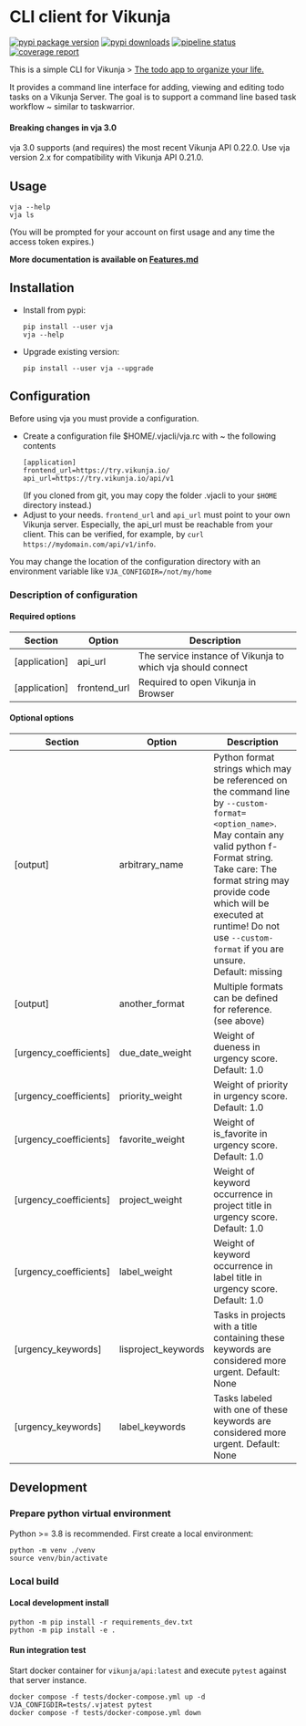 # CLI client for Vikunja

[![pypi package version](https://img.shields.io/pypi/v/vja)](https://pypi.org/project/vja/)
[![pypi downloads](https://img.shields.io/pypi/dw/vja)](https://pypi.org/project/vja/)
[![pipeline status](https://gitlab.com/ce72/vja/badges/main/pipeline.svg)](https://gitlab.com/ce72/vja/-/pipelines)
[![coverage report](https://gitlab.com/ce72/vja/badges/main/coverage.svg)](https://gitlab.com/ce72/vja/commits/main)

This is a simple CLI for Vikunja > [The todo app to organize your life.](https://vikunja.io/)

It provides a command line interface for adding, viewing and editing todo tasks on a Vikunja Server.
The goal is to support a command line based task workflow ~ similar to taskwarrior.

#### Breaking changes in vja 3.0
vja 3.0 supports (and requires) the most recent Vikunja API 0.22.0.
Use vja version 2.x for compatibility with Vikunja API 0.21.0.

## Usage

```shell
vja --help
vja ls
```

(You will be prompted for your account on first usage and any time the access token expires.)

**More documentation is available on [Features.md](https://gitlab.com/ce72/vja/-/blob/main/Features.md)**


## Installation

- Install from pypi:
  ```shell
  pip install --user vja
  vja --help
  ```
- Upgrade existing version:
  ```shell
  pip install --user vja --upgrade
  ```

## Configuration

Before using vja you must provide a configuration.

- Create a configuration file $HOME/.vjacli/vja.rc with ~ the following contents
  ```shell
  [application]
  frontend_url=https://try.vikunja.io/
  api_url=https://try.vikunja.io/api/v1
  ```
  (If you cloned from git, you may copy the folder .vjacli to your `$HOME` directory instead.)
- Adjust to your needs.
  `frontend_url` and `api_url` must point to your own Vikunja server.
  Especially, the api_url must be reachable from your client. This can be verified, for example,
  by `curl https://mydomain.com/api/v1/info`.

You may change the location of the configuration directory with an environment variable
like `VJA_CONFIGDIR=/not/my/home`

### Description of configuration

#### Required options

| Section       | Option       | Description                                                 |
|---------------|--------------|-------------------------------------------------------------|
| [application] | api_url      | The service instance of Vikunja to which vja should connect |
| [application] | frontend_url | Required to open Vikunja in Browser                         |

#### Optional options

| Section                | Option              | Description                                                                                                                                                                                                                                                                                                  |
|------------------------|---------------------|--------------------------------------------------------------------------------------------------------------------------------------------------------------------------------------------------------------------------------------------------------------------------------------------------------------|
| [output]               | arbitrary_name      | Python format strings which may be referenced on the command line by `--custom-format=<option_name>`. May contain any valid python f-Format string.<br>Take care: The format string may provide code which will be executed at runtime! Do not use `--custom-format` if you are unsure.<br> Default: missing |
| [output]               | another_format      | Multiple formats can be defined for reference. (see above)                                                                                                                                                                                                                                                   |
| [urgency_coefficients] | due_date_weight     | Weight of dueness in urgency score. Default: 1.0                                                                                                                                                                                                                                                             |
| [urgency_coefficients] | priority_weight     | Weight of priority in urgency score. Default: 1.0                                                                                                                                                                                                                                                            |
| [urgency_coefficients] | favorite_weight     | Weight of is_favorite in urgency score. Default: 1.0                                                                                                                                                                                                                                                         |
| [urgency_coefficients] | project_weight      | Weight of keyword occurrence in project title in urgency score. Default: 1.0                                                                                                                                                                                                                                 |
| [urgency_coefficients] | label_weight        | Weight of keyword occurrence in label title in urgency score. Default: 1.0                                                                                                                                                                                                                                   |
| [urgency_keywords]     | lisproject_keywords | Tasks in projects with a title containing these keywords are considered more urgent. Default: None                                                                                                                                                                                                           |
| [urgency_keywords]     | label_keywords      | Tasks labeled with one of these keywords are considered more urgent. Default: None                                                                                                                                                                                                                           |

## Development

### Prepare python virtual environment

Python >= 3.8 is recommended. First create a local environment:

```shell
python -m venv ./venv
source venv/bin/activate
```

### Local build

#### Local development install

```shell
python -m pip install -r requirements_dev.txt
python -m pip install -e .
```

#### Run integration test
Start docker container for `vikunja/api:latest` and execute `pytest` against that server instance.

```shell
docker compose -f tests/docker-compose.yml up -d
VJA_CONFIGDIR=tests/.vjatest pytest
docker compose -f tests/docker-compose.yml down
```

